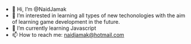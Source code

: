 - 👋 Hi, I’m @NaidJamak
- 👀 I’m interested in learning all types of new techonologies with the aim of learning game development in the future.
- 🌱 I’m currently learning Javascript
- 📫 How to reach me: naidjamak@hotmail.com
